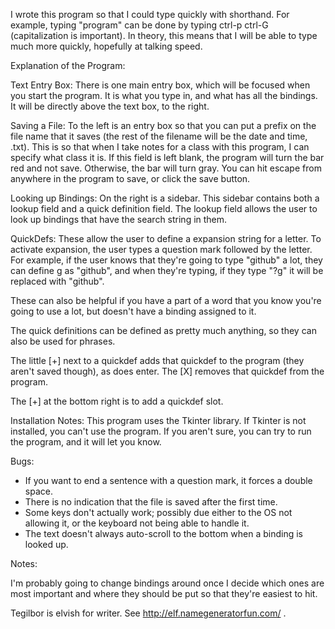 I wrote this program so that I could type quickly with shorthand. For example, typing "program" can be done by typing ctrl-p ctrl-G (capitalization is important). In theory, this means that I will be able to type much more quickly, hopefully at talking speed. 

Explanation of the Program:

Text Entry Box:
There is one main entry box, which will be focused when you start the program. It is what you type in, and what has all the bindings. It will be directly above the text box, to the right.

Saving a File:
To the left is an entry box so that you can put a prefix on the file name that it saves (the rest of the filename will be the date and time, .txt). This is so that when I take notes for a class with this program, I can specify what class it is. If this field is left blank, the program will turn the bar red and not save. Otherwise, the bar will turn gray. You can hit escape from anywhere in the program to save, or click the save button. 

Looking up Bindings:
On the right is a sidebar. This sidebar contains both a lookup field and a quick definition field. The lookup field allows the user to look up bindings that have the search string in them. 

QuickDefs:
These allow the user to define a expansion string for a letter. To activate expansion, the user types a question mark followed by the letter. For example, if the user knows that they're going to type "github" a lot, they can define g as "github", and when they're typing, if they type "?g" it will be replaced with "github".

These can also be helpful if you have a part of a word that you know you're going to use a lot, but doesn't have a binding assigned to it. 

The quick definitions can be defined as pretty much anything, so they can also be used for phrases. 

The little [+] next to a quickdef adds that quickdef to the program (they aren't saved though), as does enter. The [X] removes that quickdef from the program. 

The [+] at the bottom right is to add a quickdef slot.

Installation Notes:
This program uses the Tkinter library. If Tkinter is not installed, you can't use the program. If you aren't sure, you can try to run the program, and it will let you know. 

Bugs:
* If you want to end a sentence with a question mark, it forces a double space. 
* There is no indication that the file is saved after the first time.
* Some keys don't actually work; possibly due either to the OS not allowing it, or the keyboard not being able to handle it.
* The text doesn't always auto-scroll to the bottom when a binding is looked up.

Notes:

I'm probably going to change bindings around once I decide which ones are most important and where they should be put so that they're easiest to hit. 

Tegilbor is elvish for writer. See http://elf.namegeneratorfun.com/ .